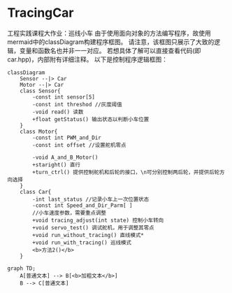 # TracingCar
工程实践课程大作业：巡线小车
由于使用面向对象的方法编写程序，故使用mermaid中的classDiagram构建程序框图。
请注意，该框图只展示了大致的逻辑，变量和函数名也并非一一对应。
若想具体了解可以直接查看代码(即car.hpp)，内部附有详细注释。
以下是控制程序逻辑框图：

``` mermaid
classDiagram
    Sensor --|> Car
    Motor --|> Car
    class Sensor{
        -const int sensor[5]
        -const int threshod //灰度阈值
        -void read() 读数
        +float getStatus() 输出状态以判断小车位置
    }
    class Motor{
        -const int PWM_and_Dir
        -const int offset //设置舵机零点
        
        -void A_and_B_Motor()
        +staright() 直行
        +turn_ctrl() 提供控制舵机和后轮的接口，\n可分别控制两后轮，并提供后轮方向选择
    }
    class Car{
        -int last_status //记录小车上一次位置状态
        -const int Speed_and_Dir_Parm[ ] 
        //小车速度参数，需要重点调整
        +void tracing_adjust(int state) 控制小车转向
        +void servo_test() 调试舵机，用于调整其零点
        +void run_without_tracing() 直线模式*
        +void run_with_tracing() 巡线模式
        <b>方法2()</b>
    }
```

```mermaid
graph TD;
    A[普通文本] --> B[<b>加粗文本</b>]
    B --> C[普通文本]
```